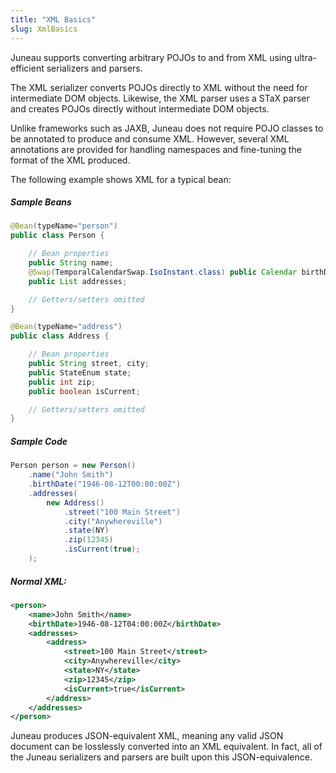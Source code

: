 ```yaml
---
title: "XML Basics"
slug: XmlBasics
---
```


Juneau supports converting arbitrary POJOs to and from XML using ultra-efficient serializers and parsers.

The XML serializer converts POJOs directly to XML without the need for intermediate DOM objects.
Likewise, the XML parser uses a STaX parser and creates POJOs directly without intermediate DOM objects.

Unlike frameworks such as JAXB, Juneau does not require POJO classes to be annotated to produce and consume XML.
However, several XML annotations are provided for handling namespaces and fine-tuning the format of the XML produced.

The following example shows XML for a typical bean:

##### Sample Beans

```java
@Bean(typeName="person")
public class Person {

    // Bean properties
    public String name;
    @Swap(TemporalCalendarSwap.IsoInstant.class) public Calendar birthDate;
    public List addresses;

    // Getters/setters omitted
}

@Bean(typeName="address")
public class Address {

    // Bean properties
    public String street, city;
    public StateEnum state;
    public int zip;
    public boolean isCurrent;

    // Getters/setters omitted
}
```

##### Sample Code

```java
Person person = new Person()
    .name("John Smith")
    .birthDate("1946-08-12T00:00:00Z")
    .addresses(
        new Address()
            .street("100 Main Street")
            .city("Anywhereville")
            .state(NY)
            .zip(12345)
            .isCurrent(true);
    );
```

##### Normal XML:

```xml
<person>
    <name>John Smith</name>
    <birthDate>1946-08-12T04:00:00Z</birthDate>
    <addresses>
        <address>
            <street>100 Main Street</street>
            <city>Anywhereville</city>
            <state>NY</state>
            <zip>12345</zip>
            <isCurrent>true</isCurrent>
        </address>
    </addresses>
</person>
```

Juneau produces JSON-equivalent XML, meaning any valid JSON document can be losslessly converted into an XML equivalent.
In fact, all of the Juneau serializers and parsers are built upon this JSON-equivalence.
